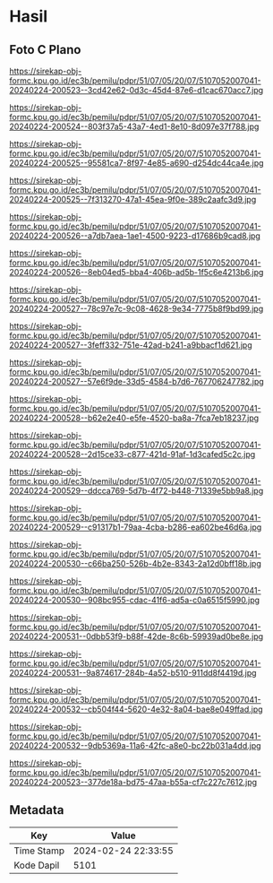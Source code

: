 # Hasil

## Foto C Plano

https://sirekap-obj-formc.kpu.go.id/ec3b/pemilu/pdpr/51/07/05/20/07/5107052007041-20240224-200523--3cd42e62-0d3c-45d4-87e6-d1cac670acc7.jpg

https://sirekap-obj-formc.kpu.go.id/ec3b/pemilu/pdpr/51/07/05/20/07/5107052007041-20240224-200524--803f37a5-43a7-4ed1-8e10-8d097e37f788.jpg

https://sirekap-obj-formc.kpu.go.id/ec3b/pemilu/pdpr/51/07/05/20/07/5107052007041-20240224-200525--95581ca7-8f97-4e85-a690-d254dc44ca4e.jpg

https://sirekap-obj-formc.kpu.go.id/ec3b/pemilu/pdpr/51/07/05/20/07/5107052007041-20240224-200525--7f313270-47a1-45ea-9f0e-389c2aafc3d9.jpg

https://sirekap-obj-formc.kpu.go.id/ec3b/pemilu/pdpr/51/07/05/20/07/5107052007041-20240224-200526--a7db7aea-1ae1-4500-9223-d17686b9cad8.jpg

https://sirekap-obj-formc.kpu.go.id/ec3b/pemilu/pdpr/51/07/05/20/07/5107052007041-20240224-200526--8eb04ed5-bba4-406b-ad5b-1f5c6e4213b6.jpg

https://sirekap-obj-formc.kpu.go.id/ec3b/pemilu/pdpr/51/07/05/20/07/5107052007041-20240224-200527--78c97e7c-9c08-4628-9e34-7775b8f9bd99.jpg

https://sirekap-obj-formc.kpu.go.id/ec3b/pemilu/pdpr/51/07/05/20/07/5107052007041-20240224-200527--3feff332-751e-42ad-b241-a9bbacf1d621.jpg

https://sirekap-obj-formc.kpu.go.id/ec3b/pemilu/pdpr/51/07/05/20/07/5107052007041-20240224-200527--57e6f9de-33d5-4584-b7d6-767706247782.jpg

https://sirekap-obj-formc.kpu.go.id/ec3b/pemilu/pdpr/51/07/05/20/07/5107052007041-20240224-200528--b62e2e40-e5fe-4520-ba8a-7fca7eb18237.jpg

https://sirekap-obj-formc.kpu.go.id/ec3b/pemilu/pdpr/51/07/05/20/07/5107052007041-20240224-200528--2d15ce33-c877-421d-91af-1d3cafed5c2c.jpg

https://sirekap-obj-formc.kpu.go.id/ec3b/pemilu/pdpr/51/07/05/20/07/5107052007041-20240224-200529--ddcca769-5d7b-4f72-b448-71339e5bb9a8.jpg

https://sirekap-obj-formc.kpu.go.id/ec3b/pemilu/pdpr/51/07/05/20/07/5107052007041-20240224-200529--c91317b1-79aa-4cba-b286-ea602be46d6a.jpg

https://sirekap-obj-formc.kpu.go.id/ec3b/pemilu/pdpr/51/07/05/20/07/5107052007041-20240224-200530--c66ba250-526b-4b2e-8343-2a12d0bff18b.jpg

https://sirekap-obj-formc.kpu.go.id/ec3b/pemilu/pdpr/51/07/05/20/07/5107052007041-20240224-200530--908bc955-cdac-41f6-ad5a-c0a6515f5990.jpg

https://sirekap-obj-formc.kpu.go.id/ec3b/pemilu/pdpr/51/07/05/20/07/5107052007041-20240224-200531--0dbb53f9-b88f-42de-8c6b-59939ad0be8e.jpg

https://sirekap-obj-formc.kpu.go.id/ec3b/pemilu/pdpr/51/07/05/20/07/5107052007041-20240224-200531--9a874617-284b-4a52-b510-911dd8f4419d.jpg

https://sirekap-obj-formc.kpu.go.id/ec3b/pemilu/pdpr/51/07/05/20/07/5107052007041-20240224-200532--cb504f44-5620-4e32-8a04-bae8e049ffad.jpg

https://sirekap-obj-formc.kpu.go.id/ec3b/pemilu/pdpr/51/07/05/20/07/5107052007041-20240224-200532--9db5369a-11a6-42fc-a8e0-bc22b031a4dd.jpg

https://sirekap-obj-formc.kpu.go.id/ec3b/pemilu/pdpr/51/07/05/20/07/5107052007041-20240224-200523--377de18a-bd75-47aa-b55a-cf7c227c7612.jpg


## Metadata

| Key        | Value               |
| ---------- | ------------------- |
| Time Stamp | 2024-02-24 22:33:55 |
| Kode Dapil | 5101                |



